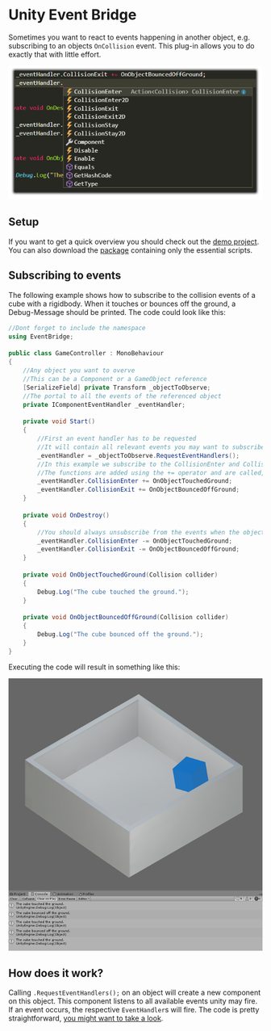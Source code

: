 # Unity Event Bridge
Sometimes you want to react to events happening in another object, e.g. subscribing to an objects `OnCollision` event.
This plug-in allows you to do exactly that with little effort.

![](https://raw.githubusercontent.com/Moolt/UnityEventBridge/master/Screenshots/events.png)

## Setup
If you want to get a quick overview you should check out the [demo project](https://github.com/Moolt/UnityRuntimePresets/archive/master.zip). 
You can also download the [package](https://github.com/Moolt/UnityEventBridge/raw/master/EventBridgePackage.unitypackage) containing only the essential scripts.

## Subscribing to events

The following example shows how to subscribe to the collision events of a cube with a rigidbody.
When it touches or bounces off the ground, a Debug-Message should be printed. The code could look like this:

```csharp
//Dont forget to include the namespace
using EventBridge;

public class GameController : MonoBehaviour
{
    //Any object you want to overve
    //This can be a Component or a GameObject reference
    [SerializeField] private Transform _objectToObserve;
    //The portal to all the events of the referenced object
    private IComponentEventHandler _eventHandler;

    private void Start()
    {
        //First an event handler has to be requested
        //It will contain all relevant events you may want to subscribe to
        _eventHandler = _objectToObserve.RequestEventHandlers();
        //In this example we subscribe to the CollisionEnter and CollisionExit events
        //The functions are added using the += operator and are called, when the event occurs
        _eventHandler.CollisionEnter += OnObjectTouchedGround;
        _eventHandler.CollisionExit += OnObjectBouncedOffGround;
    }

    private void OnDestroy()
    {
        //You should always unsubscribe from the events when the object is destroyed
        _eventHandler.CollisionEnter -= OnObjectTouchedGround;
        _eventHandler.CollisionExit -= OnObjectBouncedOffGround;
    }

    private void OnObjectTouchedGround(Collision collider)
    {
        Debug.Log("The cube touched the ground.");
    }

    private void OnObjectBouncedOffGround(Collision collider)
    {
        Debug.Log("The cube bounced off the ground.");
    }
}
```

Executing the code will result in something like this:

![](https://raw.githubusercontent.com/Moolt/UnityEventBridge/master/Screenshots/screenshot.png)

## How does it work?

Calling ``.RequestEventHandlers();`` on an object will create a new component on this object. This component listens to all available events unity may fire. If an event occurs, the respective `EventHandler`s will fire. The code is pretty straightforward, [you might want to take a look](https://github.com/Moolt/UnityEventBridge/blob/master/Assets/Scripts/EventBridge/ComponentEventHandler.cs).